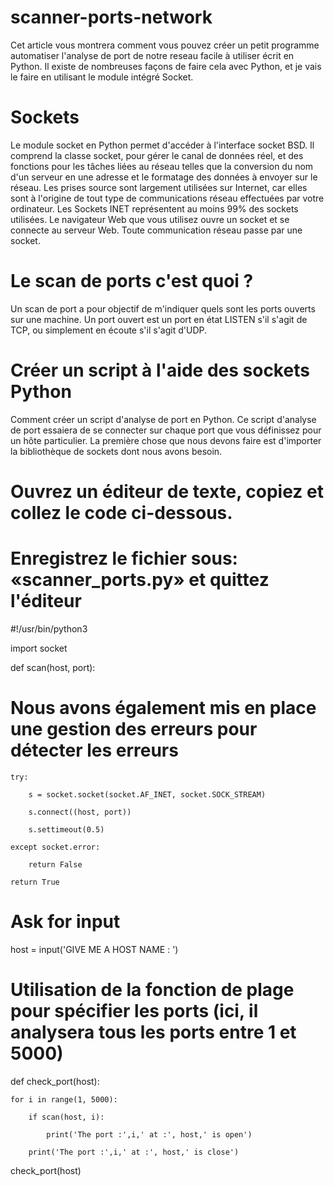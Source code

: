 # scanner-ports-network
Cet article vous montrera comment vous pouvez créer un petit programme automatiser l'analyse de port de notre reseau facile à utiliser écrit en Python. Il existe de nombreuses façons de faire cela avec Python, et je vais le faire en utilisant le module intégré Socket.

# Sockets

Le module socket en Python permet d'accéder à l'interface socket BSD. Il comprend la classe socket, pour gérer le canal de données réel, et des fonctions pour les tâches liées au réseau telles que la conversion du nom d'un serveur en une adresse et le formatage des données à envoyer sur le réseau.
Les prises source sont largement utilisées sur Internet, car elles sont à l'origine de tout type de communications réseau effectuées par votre ordinateur.
Les Sockets INET représentent au moins 99% des sockets utilisées. Le navigateur Web que vous utilisez ouvre un socket et se connecte au serveur Web.
Toute communication réseau passe par une socket.
# Le scan de ports c'est quoi ?

Un scan de port a pour objectif de m'indiquer quels sont les ports ouverts sur une machine. Un port ouvert est un port en état LISTEN s'il s'agit de TCP, ou simplement en écoute s'il s'agit d'UDP.

# Créer un script à l'aide des sockets Python

Comment créer un script d'analyse de port en Python.
Ce script d'analyse de port essaiera de se connecter sur chaque port que vous définissez pour un hôte particulier. La première chose que nous devons faire est d'importer la bibliothèque de sockets dont nous avons besoin.

# Ouvrez un éditeur de texte, copiez et collez le code ci-dessous.
# Enregistrez le fichier sous: «scanner_ports.py» et quittez l'éditeur
  
  #!/usr/bin/python3

  import socket

def scan(host, port):

# Nous avons également mis en place une gestion des erreurs pour détecter les erreurs

    try:
    
        s = socket.socket(socket.AF_INET, socket.SOCK_STREAM)
        
        s.connect((host, port))
        
        s.settimeout(0.5)
        
    except socket.error:
    
        return False
        
    return True
    
# Ask for input

host = input('GIVE ME A HOST NAME : ')

# Utilisation de la fonction de plage pour spécifier les ports (ici, il analysera tous les ports entre 1 et 5000)


def check_port(host):

    for i in range(1, 5000):
    
        if scan(host, i):
        
            print('The port :',i,' at :', host,' is open')
            
        print('The port :',i,' at :', host,' is close')
        

check_port(host)

    
    
